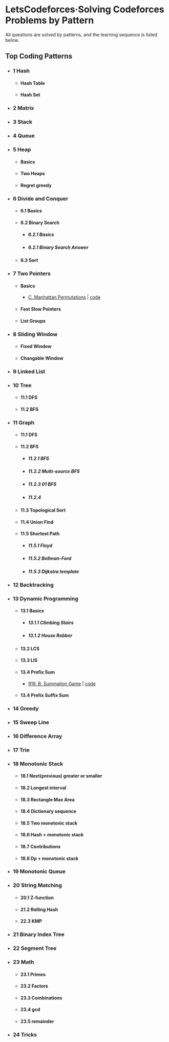 # LetsCodeforces·Solving Codeforces Problems by Pattern

All questions are solved by patterns, and the learning sequence is listed below.

<!-- Check my YouTube for all questions (https://www.youtube.com/@letscode1000) -->

## Top Coding Patterns

* ### 1 Hash
  * #### Hash Table
  * #### Hash Set
* ### 2 Matrix
* ### 3 Stack
* ### 4 Queue
* ### 5 Heap
  * #### Basics
  * #### Two Heaps
  * #### Regret greedy
* ### 6 Divide and Conquer
  * #### 6.1 Basics
  * #### 6.2 Binary Search
    * ##### 6.2.1 Basics
    * ##### 6.2.1 Binary Search Answer
  * #### 6.3 Sort
* ### 7 Two Pointers
  * #### Basics
    * [C. Manhattan Permutations](https://codeforces.com/contest/1978/problem/C) | [code](https://github.com/Jasondecode2020/Letscodeforces/blob/main/codeforces/953/C.py)
  * #### Fast Slow Pointers
  * #### List Groups
* ### 8 Sliding Window
  * #### Fixed Window
  * #### Changable Window
* ### 9 Linked List
* ### 10 Tree
  * #### 11.1 DFS
  * #### 11.2 BFS
* ### 11 Graph
  * #### 11.1 DFS
    
  * #### 11.2 BFS
    * ##### 11.2.1 BFS
    * ##### 11.2.2 Multi-source BFS 
    * ##### 11.2.3 01 BFS
    * ##### 11.2.4
  * #### 11.3 Topological Sort
  * #### 11.4 Union Find
  * #### 11.5 Shortest Path
    * ##### 11.5.1 Floyd
    * ##### 11.5.2 Bellman-Ford
    * ##### 11.5.3 Dijkstra template
* ### 12 Backtracking
* ### 13 Dynamic Programming
  * #### 13.1 Basics
    * ##### 13.1.1 Climbing Stairs
    * ##### 13.1.2 House Robber
  * #### 13.2 LCS
  * #### 13.3 LIS
  * #### 13.4 Prefix Sum
    * [919. B. Summation Game](https://codeforces.com/contest/1920/problem/B) | [code](https://github.com/Jasondecode2020/Letscodeforces/blob/main/codeforces/919/B.py)
  * #### 13.4 Prefix Suffix Sum
* ### 14 Greedy
* ### 15 Sweep Line
* ### 16 Difference Array
* ### 17 Trie
* ### 18 Monotonic Stack
  * #### 18.1 Next(previous) greater or smaller
  * #### 18.2 Longest interval
  * #### 18.3 Rectangle Max Area
  * #### 18.4 Dictionary sequence
  * #### 18.5 Two monotonic stack
  * #### 18.6 Hash + monotonic stack
  * #### 18.7 Contributions
  * #### 18.8 Dp + monotonic stack
* ### 19 Monotonic Queue
* ### 20 String Matching
  * #### 20.1 Z-function
  * #### 21.2 Rolling Hash
  * #### 22.3 KMP
* ### 21 Binary Index Tree
* ### 22 Segment Tree
* ### 23 Math
  * #### 23.1 Primes
  * #### 23.2 Factors
  * #### 23.3 Combinations
  * #### 23.4 gcd 
  * #### 23.5 remainder
* ### 24 Tricks





